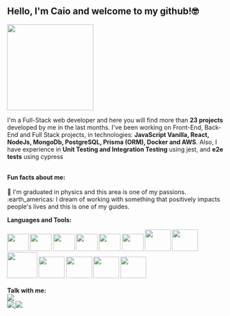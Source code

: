 ## Hello, I'm Caio and welcome to my github!🤓
 <img  margin="10px" height="200" width="200"  src="https://noclinks.net/assets/img/softwaredev.gif" />
   <div color='blue'>
<p> I'm a Full-Stack web developer and here you will find more than <b>23 projects</b> developed by me in the last months. I've been working on Front-End, Back-End and Full Stack projects, in technologies: <b>JavaScript Vanilla, React, NodeJs, MongoDb, PostgreSQL, Prisma (ORM), Docker and AWS</b>. Also, I have experience in <b> Unit Testing and Integration Testing</b> using jest, and <b>e2e tests</b> using cypress<br> <br> </p>
   <b>Fun facts about me:</b> <br><br>
      🔭  I'm graduated in physics and this area is one of my passions. <br>
      :earth_americas: I dream of working with something that positively impacts people's lives and this is one of my guides.
      </div>
      
      
       
  <b>Languages and Tools:  
  <div>  
    <img height="40" width="50" src="https://cdn.jsdelivr.net/gh/devicons/devicon/icons/html5/html5-original-wordmark.svg" />    
    <img height="40" width="50" src="https://cdn.jsdelivr.net/gh/devicons/devicon/icons/css3/css3-original-wordmark.svg" />       
    <img  height="40" width="50" src="https://cdn.jsdelivr.net/gh/devicons/devicon/icons/nodejs/nodejs-original-wordmark.svg" />        
    <img  height="40" width="50" src="https://cdn.jsdelivr.net/gh/devicons/devicon/icons/javascript/javascript-original.svg" />
    <img  height="40" width="50" src="https://cdn.jsdelivr.net/gh/devicons/devicon/icons/typescript/typescript-original.svg" />
    <img  height="40" width="50" src="https://cdn.jsdelivr.net/gh/devicons/devicon/icons/react/react-original.svg" />    
    <img  height="50" width="60" src="https://cdn.jsdelivr.net/gh/devicons/devicon/icons/mongodb/mongodb-original-wordmark.svg" />  
    <img  height="50" width="60" src="https://cdn.jsdelivr.net/gh/devicons/devicon/icons/postgresql/postgresql-original-wordmark.svg" />
    <img height="60" width="70" src="https://cdn.jsdelivr.net/gh/devicons/devicon/icons/git/git-original-wordmark.svg" />
    <img height="50" width="60" src="https://cdn.jsdelivr.net/gh/devicons/devicon/icons/github/github-original-wordmark.svg" />
    <img height="50" width="60" src="https://cdn.jsdelivr.net/gh/devicons/devicon/icons/npm/npm-original-wordmark.svg" />
    <img height="50" width="60" src="https://cdn.jsdelivr.net/gh/devicons/devicon/icons/docker/docker-original-wordmark.svg" />
    <img height="50" width="60" src="https://cdn.jsdelivr.net/gh/devicons/devicon/icons/jest/jest-plain.svg" />
          
                     
  </div>
  <br>
  Talk with me:<br>
  <a href="https://www.linkedin.com/in/caiovitor33" target="_blank"><img src="https://img.shields.io/badge/-LinkedIn-%230077B5?style=for-the-badge&logo=linkedin&logoColor=white" target="_blank"></a> 
  <br>
  
  
<div align="center">
  <a href="https://github.com/CaioVitor1">
   
   <picture>
<source 
  srcset="https://github-readme-stats.vercel.app/api?username=CaioVitor1&show_icons=true&theme=dark"
  media="(prefers-color-scheme: dark)"
/>
<source
  srcset="https://github-readme-stats.vercel.app/api?username=CaioVitor1&show_icons=true"
  media="(prefers-color-scheme: light), (prefers-color-scheme: no-preference)"
/>

  
</picture>
   
</div>
 <img src="https://github-readme-stats.vercel.app/api?username=CaioVitor1&show_icons=true&theme=radical" />
 <img src="https://github-readme-stats.vercel.app/api/top-langs/?username=CaioVitor1&theme=radical" /> 
  
  <br>
  
  
